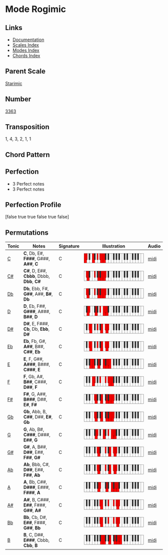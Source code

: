 # Mode Rogimic

## Links

- [Documentation](README.md)
- [Scales Index](Scales.md)
- [Modes Index](Modes.md)
- [Chords Index](Chords.md)

## Parent Scale

[Starimic](ScaleStarimic.md)

## Number

[3363](https://ianring.com/musictheory/scales/3363)

## Transposition

1, 4, 3, 2, 1, 1

## Chord Pattern



## Perfection

- 3 Perfect notes
- 3 Perfect notes

## Perfection Profile

[false true true false true false]

## Permutations

| Tonic | Notes | Signature | Illustration | Audio |
|-------|-------|-----------|--------------|-------|
| [C](ModeCNaturalRogimic.md) | **C**, Db, E#, **F###**, G###, **A##**, **C** | C | ![CNaturalRogimic](ModeCNaturalRogimic.png) | [midi](https://github.com/edipermadi/music/blob/main/docs/ModeCNaturalRogimic.mid?raw=true) |
| [C#](ModeCSharpRogimic.md) | **C#**, D, E##, **Cbbb**, Dbbb, **Dbb**, **C#** | C | ![CSharpRogimic](ModeCSharpRogimic.png) | [midi](https://github.com/edipermadi/music/blob/main/docs/ModeCSharpRogimic.mid?raw=true) |
| [Db](ModeDFlatRogimic.md) | **Db**, Ebb, F#, **G##**, A##, **B#**, **Db** | C | ![DFlatRogimic](ModeDFlatRogimic.png) | [midi](https://github.com/edipermadi/music/blob/main/docs/ModeDFlatRogimic.mid?raw=true) |
| [D](ModeDNaturalRogimic.md) | **D**, Eb, F##, **G###**, A###, **B##**, **D** | C | ![DNaturalRogimic](ModeDNaturalRogimic.png) | [midi](https://github.com/edipermadi/music/blob/main/docs/ModeDNaturalRogimic.mid?raw=true) |
| [D#](ModeDSharpRogimic.md) | **D#**, E, F###, **Cb**, Db, **Ebb**, **D#** | C | ![DSharpRogimic](ModeDSharpRogimic.png) | [midi](https://github.com/edipermadi/music/blob/main/docs/ModeDSharpRogimic.mid?raw=true) |
| [Eb](ModeEFlatRogimic.md) | **Eb**, Fb, G#, **A##**, B##, **C##**, **Eb** | C | ![EFlatRogimic](ModeEFlatRogimic.png) | [midi](https://github.com/edipermadi/music/blob/main/docs/ModeEFlatRogimic.mid?raw=true) |
| [E](ModeENaturalRogimic.md) | **E**, F, G##, **A###**, B###, **C###**, **E** | C | ![ENaturalRogimic](ModeENaturalRogimic.png) | [midi](https://github.com/edipermadi/music/blob/main/docs/ModeENaturalRogimic.mid?raw=true) |
| [F](ModeFNaturalRogimic.md) | **F**, Gb, A#, **B##**, C###, **D##**, **F** | C | ![FNaturalRogimic](ModeFNaturalRogimic.png) | [midi](https://github.com/edipermadi/music/blob/main/docs/ModeFNaturalRogimic.mid?raw=true) |
| [F#](ModeFSharpRogimic.md) | **F#**, G, A##, **B###**, D##, **E#**, **F#** | C | ![FSharpRogimic](ModeFSharpRogimic.png) | [midi](https://github.com/edipermadi/music/blob/main/docs/ModeFSharpRogimic.mid?raw=true) |
| [Gb](ModeGFlatRogimic.md) | **Gb**, Abb, B, **C##**, D##, **E#**, **Gb** | C | ![GFlatRogimic](ModeGFlatRogimic.png) | [midi](https://github.com/edipermadi/music/blob/main/docs/ModeGFlatRogimic.mid?raw=true) |
| [G](ModeGNaturalRogimic.md) | **G**, Ab, B#, **C###**, D###, **E##**, **G** | C | ![GNaturalRogimic](ModeGNaturalRogimic.png) | [midi](https://github.com/edipermadi/music/blob/main/docs/ModeGNaturalRogimic.mid?raw=true) |
| [G#](ModeGSharpRogimic.md) | **G#**, A, B##, **D##**, E##, **F##**, **G#** | C | ![GSharpRogimic](ModeGSharpRogimic.png) | [midi](https://github.com/edipermadi/music/blob/main/docs/ModeGSharpRogimic.mid?raw=true) |
| [Ab](ModeAFlatRogimic.md) | **Ab**, Bbb, C#, **D##**, E##, **F##**, **Ab** | C | ![AFlatRogimic](ModeAFlatRogimic.png) | [midi](https://github.com/edipermadi/music/blob/main/docs/ModeAFlatRogimic.mid?raw=true) |
| [A](ModeANaturalRogimic.md) | **A**, Bb, C##, **D###**, E###, **F###**, **A** | C | ![ANaturalRogimic](ModeANaturalRogimic.png) | [midi](https://github.com/edipermadi/music/blob/main/docs/ModeANaturalRogimic.mid?raw=true) |
| [A#](ModeASharpRogimic.md) | **A#**, B, C###, **E##**, F###, **G##**, **A#** | C | ![ASharpRogimic](ModeASharpRogimic.png) | [midi](https://github.com/edipermadi/music/blob/main/docs/ModeASharpRogimic.mid?raw=true) |
| [Bb](ModeBFlatRogimic.md) | **Bb**, Cb, D#, **E##**, F###, **G##**, **Bb** | C | ![BFlatRogimic](ModeBFlatRogimic.png) | [midi](https://github.com/edipermadi/music/blob/main/docs/ModeBFlatRogimic.mid?raw=true) |
| [B](ModeBNaturalRogimic.md) | **B**, C, D##, **E###**, Cbbb, **Cbb**, **B** | C | ![BNaturalRogimic](ModeBNaturalRogimic.png) | [midi](https://github.com/edipermadi/music/blob/main/docs/ModeBNaturalRogimic.mid?raw=true) |
